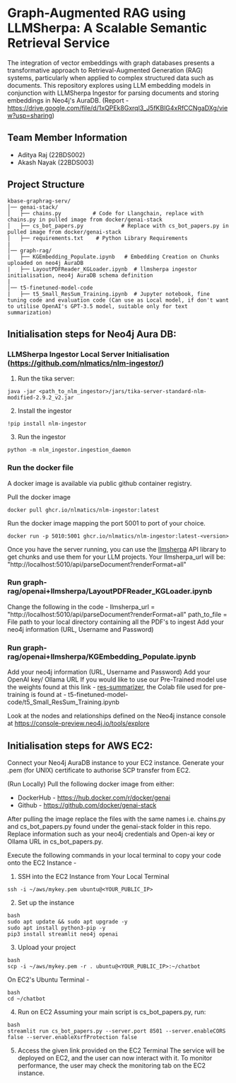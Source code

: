 # Graph-Augmented RAG using LLMSherpa: A Scalable Semantic Retrieval Service
The integration of vector embeddings with graph databases presents a transformative approach to Retrieval-Augmented Generation (RAG) systems, particularly when applied to complex structured data such as documents. This repository explores using LLM embedding models in conjunction with LLMSherpa Ingestor for parsing documents and storing embeddings in Neo4j's AuraDB.  (Report - https://drive.google.com/file/d/1xQPEk8Gxrql3_J5fKBlG4xRfCCNgaDXg/view?usp=sharing)

## Team Member Information
* Aditya Raj (22BDS002)
* Akash Nayak (22BDS003)

## Project Structure

```
kbase-graphrag-serv/
│── genai-stack/             
│   ├── chains.py          # Code for Llangchain, replace with chains.py in pulled image from docker/genai-stack
│   ├── cs_bot_papers.py            # Replace with cs_bot_papers.py in pulled image from docker/genai-stack
│   ├── requirements.txt    # Python Library Requirements
|
│── graph-rag/              
|   ├── KGEmbedding_Populate.ipynb   # Embedding Creation on Chunks uploaded on neo4j AuraDB
|   ├── LayoutPDFReader_KGLoader.ipynb  # llmsherpa ingestor initialisation, neo4j AuraDB schema definition
|
│── t5-finetuned-model-code            
|   ├── t5_Small_ResSum_Training.ipynb  # Jupyter notebook, fine tuning code and evaluation code (Can use as Local model, if don't want to utilise OpenAI's GPT-3.5 model, suitable only for text summarization)
```


## Initialisation steps for Neo4j Aura DB:
### LLMSherpa Ingestor Local Server Initialisation (https://github.com/nlmatics/nlm-ingestor/)
1. Run the tika server:
```
java -jar <path_to_nlm_ingestor>/jars/tika-server-standard-nlm-modified-2.9.2_v2.jar
```
2. Install the ingestor
```
!pip install nlm-ingestor
```
3. Run the ingestor
```
python -m nlm_ingestor.ingestion_daemon
```
### Run the docker file
A docker image is available via public github container registry. 

Pull the docker image
```
docker pull ghcr.io/nlmatics/nlm-ingestor:latest
```
Run the docker image mapping the port 5001 to port of your choice. 
```
docker run -p 5010:5001 ghcr.io/nlmatics/nlm-ingestor:latest-<version>
```
Once you have the server running, you can use the [llmsherpa](https://github.com/nlmatics/llmsherpa) API library to get chunks and use them for your LLM projects. Your llmsherpa_url will be:
"http://localhost:5010/api/parseDocument?renderFormat=all"

### Run graph-rag/openai+llmsherpa/LayoutPDFReader_KGLoader.ipynb
Change the following in the code - 
llmsherpa_url = "http://localhost:5010/api/parseDocument?renderFormat=all"
path_to_file = File path to your local directory containing all the PDF's to ingest
Add your neo4j information (URL, Username and Password)

### Run graph-rag/openai+llmsherpa/KGEmbedding_Populate.ipynb
Add your neo4j information (URL, Username and Password)
Add your OpenAI key/ Ollama URL 
If you would like to use our Pre-Trained model use the weights found at this link - [res-summarizer](https://drive.google.com/drive/folders/1tYbMmf66UNj9tPwPKb9_vLzmH9L-ZvVn?usp=sharing), the Colab file used for pre-training is found at - t5-finetuned-model-code/t5_Small_ResSum_Training.ipynb

Look at the nodes and relationships defined on the Neo4j instance console at https://console-preview.neo4j.io/tools/explore


## Initialisation steps for AWS EC2:
Connect your Neo4j AuraDB instance to your EC2 instance. Generate your .pem (for UNIX) certificate to authorise SCP transfer from EC2. 

(Run Locally) Pull the following docker image from either:
* DockerHub - https://hub.docker.com/r/docker/genai
* Github - https://github.com/docker/genai-stack

After pulling the image replace the files with the same names i.e. chains.py and cs_bot_papers.py found under the genai-stack folder in this repo. Replace information such as your neo4j credentials and Open-ai key or Ollama URL in cs_bot_papers.py.


Execute the following commands in your local terminal to copy your code onto the EC2 Instance - 
1. SSH into the EC2 Instance from Your Local Terminal
```
ssh -i ~/aws/mykey.pem ubuntu@<YOUR_PUBLIC_IP>
```
2. Set up the instance
```
bash
sudo apt update && sudo apt upgrade -y
sudo apt install python3-pip -y
pip3 install streamlit neo4j openai
```
3. Upload your project
```
bash
scp -i ~/aws/mykey.pem -r . ubuntu@<YOUR_PUBLIC_IP>:~/chatbot
```
On EC2's Ubuntu Terminal - 
```
bash
cd ~/chatbot
```
4. Run on EC2
Assuming your main script is cs_bot_papers.py, run:
```
bash
streamlit run cs_bot_papers.py --server.port 8501 --server.enableCORS false --server.enableXsrfProtection false
```
5. Access the given link provided on the EC2 Terminal
The service will be deployed on EC2, and the user can now interact with it. To monitor performance, the user may check the monitoring tab on the EC2 instance.
